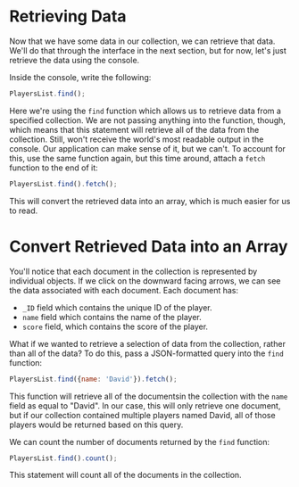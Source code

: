 # Retrieving Data

Now that we have some data in our collection, we can retrieve that data. We'll do that through the interface in the next section, but for now, let's just retrieve the data using the console.

Inside the console, write the following:

```js
PlayersList.find();
```

Here we're using the `find` function which allows us to retrieve data from a specified collection. We are not passing anything into the function, though, which means that this statement will retrieve all of the data from the collection. Still, won't receive the world's most readable output in the console. Our application can make sense of it, but we can't. To account for this, use the same function again, but this time around, attach a `fetch` function to the end of it:

```js
PlayersList.find().fetch();
```

This will convert the retrieved data into an array, which is much easier for us to read.

# Convert Retrieved Data into an Array

You'll notice that each document in the collection is represented by individual objects. If we click on the downward facing arrows, we can see the data associated with each document. Each document has:

* `_ID` field which contains the unique ID of the player.
* `name` field which contains the name of the player.
* `score` field, which contains the score of the player.

What if we wanted to retrieve a selection of data from the collection, rather than all of the data? To do this, pass a JSON-formatted query into the `find` function:

```js
PlayersList.find({name: 'David'}).fetch();
```

This function will retrieve all of the documentsin the collection with the `name` field as equal to "David". In our case, this will only retrieve one document, but if our collection contained multiple players named David, all of those players would be returned based on this query.

We can count the number of documents returned by the `find` function:

```js
PlayersList.find().count();
```

This statement will count all of the documents in the collection.